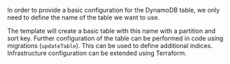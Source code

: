 In order to provide a basic configuration for the DynamoDB table, we only need to define the name of the table we want to use.

The template will create a basic table with this name with a partition and sort key. Further configuration of the table can be performed in code using migrations (`updateTable`). This can be used to define additional indices. Infrastructure configuration can be extended using Terraform.
